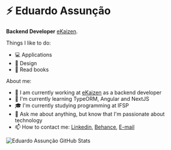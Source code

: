 # ⚡ Eduardo Assunção

**Backend Developer** [eKaizen](https://www.gestaokaizen.com.br/).

Things I like to do:

- 💻 Applications
- 🎨 Design
- 📕 Read books

About me:

- 💼 I am currently working at [eKaizen](https://www.gestaokaizen.com.br/) as a backend developer
- 🌱 I'm currently learning TypeORM, Angular and NextJS
- 🎓 I'm currently studying programming at IFSP
- 💬 Ask me about anything, but know that I'm passionate about technology
- 📫 How to contact me: [Linkedin](https://www.linkedin.com/in/eduassuncao/), [Behance](https://www.behance.net/edu_assuncao), [E-mail](cunhaeduardo1231@gmail.com)

![Eduardo Assunção GitHub Stats](https://github-readme-stats.vercel.app/api/top-langs/?username=cunhaedu&hide=shell&layout=compact)
